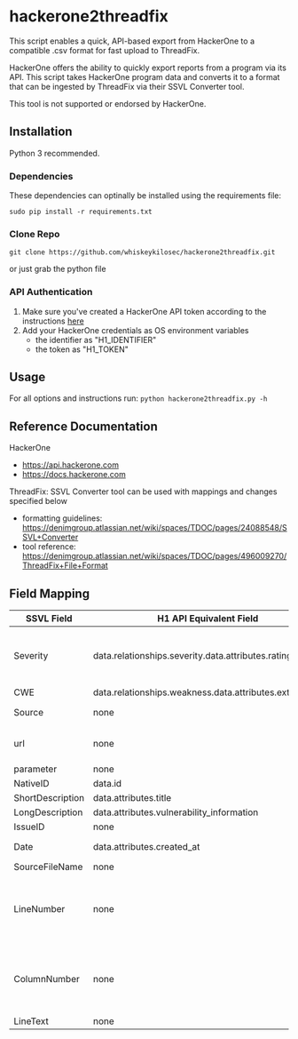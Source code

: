 # hackerone2threadfix
This script enables a quick, API-based export from HackerOne to a compatible .csv format for fast upload to ThreadFix.

HackerOne offers the ability to quickly export reports from a program via its API. This script takes HackerOne program data and converts it to a format that can be ingested by ThreadFix via their SSVL Converter tool.

This tool is not supported or endorsed by HackerOne.

## Installation
Python 3 recommended.

### Dependencies
These dependencies can optinally be installed using the requirements file:

```
sudo pip install -r requirements.txt
```

### Clone Repo
```
git clone https://github.com/whiskeykilosec/hackerone2threadfix.git
```
or just grab the python file

### API Authentication
1. Make sure you've created a HackerOne API token according to the instructions [here](https://docs.hackerone.com/programs/api-tokens.html)
2. Add your HackerOne credentials as OS environment variables
    - the identifier as "H1_IDENTIFIER" 
    - the token as "H1_TOKEN"

## Usage
For all options and instructions run: `python hackerone2threadfix.py -h`

## Reference Documentation
HackerOne
- https://api.hackerone.com
- https://docs.hackerone.com

ThreadFix: SSVL Converter tool can be used with mappings and changes specified below
- formatting guidelines: https://denimgroup.atlassian.net/wiki/spaces/TDOC/pages/24088548/SSVL+Converter
- tool reference: https://denimgroup.atlassian.net/wiki/spaces/TDOC/pages/496009270/ThreadFix+File+Format

## Field Mapping

| SSVL Field | H1 API Equivalent Field | Modification to H1 Field |
|---|---|---|
| Severity | data.relationships.severity.data.attributes.rating | capitalize first letter of values. SSLV converter doesn’t accept 'none' as a severity value in this column so replace 'None' with 'Info' |
| CWE | data.relationships.weakness.data.attributes.external_id | trim “cwe-“ off the front |
| Source | none | value for all reports should be 'HackerOne' |
| url | none | build from 'https://hackerone.com/reports/' + data.id |
| parameter | none | leave blank |
| NativeID | data.id | none |
| ShortDescription | data.attributes.title | none |
| LongDescription | data.attributes.vulnerability_information | none |
| IssueID | none | leave blank |
| Date | data.attributes.created_at | comes in as ISO 8601. change date format to dd/mm/yyyy |
| SourceFileName | none | leave blank |
| LineNumber | none | SSVL converter expects this column to have a value since the input type is integer, otherwise it throws an exception. Value for all reports can be '1' |
| ColumnNumber | none | SSVL converter expects this column to have a value since the input type is integer, otherwise it throws an exception. Value for all reports can be '1' |
| LineText | none | leave blank |
